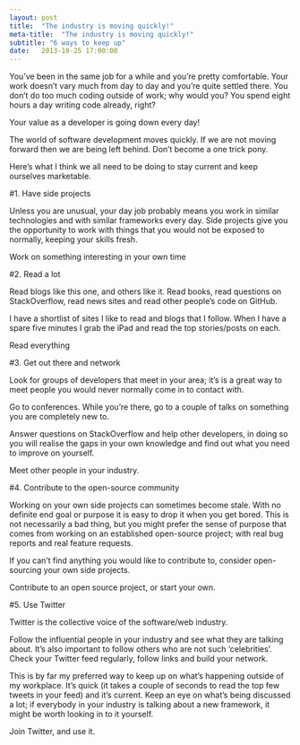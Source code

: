 ```yaml
---
layout: post
title:  "The industry is moving quickly!"
meta-title:  "The industry is moving quickly!"
subtitle: "6 ways to keep up"
date:   2013-10-25 17:00:00
---
```


You’ve been in the same job for a while and you’re pretty comfortable. Your work doesn’t vary much from day to day and you’re quite settled there. You don’t do too much coding outside of work; why would you? You spend eight hours a day writing code already, right?

Your value as a developer is going down every day!

The world of software development moves quickly. If we are not moving forward then we are being left behind. Don’t become a one trick pony.

Here’s what I think we all need to be doing to stay current and keep ourselves marketable.



#1. Have side projects

Unless you are unusual, your day job probably means you work in similar technologies and with similar frameworks every day. Side projects give you the opportunity to work with things that you would not be exposed to normally, keeping your skills fresh.

Work on something interesting in your own time



#2. Read a lot

Read blogs like this one, and others like it. Read books, read questions on StackOverflow, read news sites and read other people’s code on GitHub.

I have a shortlist of sites I like to read and blogs that I follow. When I have a spare five minutes I grab the iPad and read the top stories/posts on each.

Read everything



#3. Get out there and network

Look for groups of developers that meet in your area; it’s is a great way to meet people you would never normally come in to contact with.

Go to conferences. While you’re there, go to a couple of talks on something you are completely new to.

Answer questions on StackOverflow and help other developers, in doing so you will realise the gaps in your own knowledge and find out what you need to improve on yourself.

Meet other people in your industry.



#4. Contribute to the open-source community

Working on your own side projects can sometimes become stale. With no definite end goal or purpose it is easy to drop it when you get bored. This is not necessarily a bad thing, but you might prefer the sense of purpose that comes from working on an established open-source project; with real bug reports and real feature requests.

If you can’t find anything you would like to contribute to, consider open-sourcing your own side projects.

Contribute to an open source project, or start your own.



#5. Use Twitter

Twitter is the collective voice of the software/web industry.

Follow the influential people in your industry and see what they are talking about. It’s also important to follow others who are not such ‘celebrities’. Check your Twitter feed regularly, follow links and build your network.

This is by far my preferred way to keep up on what’s happening outside of my workplace. It’s quick (it takes a couple of seconds to read the top few tweets in your feed) and it’s current. Keep an eye on what’s being discussed a lot; if everybody in your industry is talking about a new framework, it might be worth looking in to it yourself.

Join Twitter, and use it.
